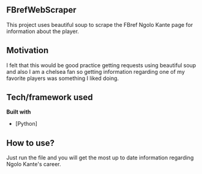 ## FBrefWebScraper
This project uses beautiful soup to scrape the FBref Ngolo Kante page for information about the player.
## Motivation
I felt that this would be good practice getting requests using beautiful soup and also I am a chelsea fan so getting information regarding one of my favorite players was something I liked doing.

## Tech/framework used

<b>Built with</b>
- [Python]
## How to use?
Just run the file and you will get the most up to date information regarding Ngolo Kante's career.
